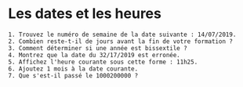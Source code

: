 # Les dates et les heures

    1. Trouvez le numéro de semaine de la date suivante : 14/07/2019.
    2. Combien reste-t-il de jours avant la fin de votre formation ?
    3. Comment déterminer si une année est bissextile ?
    4. Montrez que la date du 32/17/2019 est erronée.
    5. Affichez l'heure courante sous cette forme : 11h25.
    6. Ajoutez 1 mois à la date courante.
    7. Que s'est-il passé le 1000200000 ?
